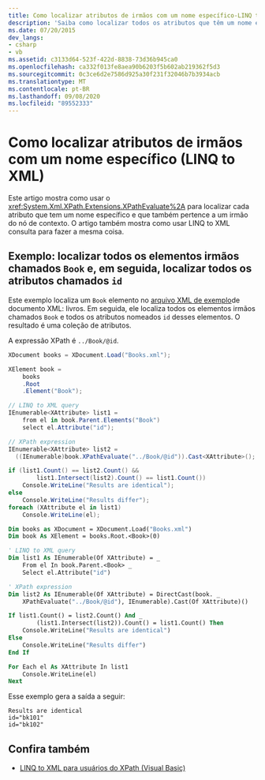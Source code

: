 ```yaml
---
title: Como localizar atributos de irmãos com um nome específico-LINQ to XML
description: 'Saiba como localizar todos os atributos que têm um nome específico e que também pertencem a um irmão do nó de contexto. Dois métodos são mostrados: um usa XPathEvaluate, o outro usa LINQ to XML consulta.'
ms.date: 07/20/2015
dev_langs:
- csharp
- vb
ms.assetid: c3133d64-523f-422d-8838-73d36b945ca0
ms.openlocfilehash: ca332f013fe8aea90b6203f5b602ab219362f5d3
ms.sourcegitcommit: 0c3ce6d2e7586d925a30f231f32046b7b3934acb
ms.translationtype: MT
ms.contentlocale: pt-BR
ms.lasthandoff: 09/08/2020
ms.locfileid: "89552333"
---
```

# <a name="how-to-find-attributes-of-siblings-with-a-specific-name-linq-to-xml"></a>Como localizar atributos de irmãos com um nome específico (LINQ to XML)

Este artigo mostra como usar o <xref:System.Xml.XPath.Extensions.XPathEvaluate%2A> para localizar cada atributo que tem um nome específico e que também pertence a um irmão do nó de contexto. O artigo também mostra como usar LINQ to XML consulta para fazer a mesma coisa.

## <a name="example-find-all-sibling-elements-named-book-and-then-find-all-attributes-named-id"></a>Exemplo: localizar todos os elementos irmãos chamados `Book` e, em seguida, localizar todos os atributos chamados `id`

Este exemplo localiza um `Book` elemento no [arquivo XML de exemplo](sample-xml-file-books.md)de documento XML: livros. Em seguida, ele localiza todos os elementos irmãos chamados `Book` e todos os atributos nomeados `id` desses elementos. O resultado é uma coleção de atributos.

A expressão XPath é `../Book/@id`.

```csharp
XDocument books = XDocument.Load("Books.xml");

XElement book =
    books
    .Root
    .Element("Book");

// LINQ to XML query
IEnumerable<XAttribute> list1 =
    from el in book.Parent.Elements("Book")
    select el.Attribute("id");

// XPath expression
IEnumerable<XAttribute> list2 =
  ((IEnumerable)book.XPathEvaluate("../Book/@id")).Cast<XAttribute>();

if (list1.Count() == list2.Count() &&
        list1.Intersect(list2).Count() == list1.Count())
    Console.WriteLine("Results are identical");
else
    Console.WriteLine("Results differ");
foreach (XAttribute el in list1)
    Console.WriteLine(el);
```

```vb
Dim books as XDocument = XDocument.Load("Books.xml")
Dim book As XElement = books.Root.<Book>(0)

' LINQ to XML query
Dim list1 As IEnumerable(Of XAttribute) = _
    From el In book.Parent.<Book> _
    Select el.Attribute("id")

' XPath expression
Dim list2 As IEnumerable(Of XAttribute) = DirectCast(book. _
    XPathEvaluate("../Book/@id"), IEnumerable).Cast(Of XAttribute)()

If list1.Count() = list2.Count() And _
        (list1.Intersect(list2)).Count() = list1.Count() Then
    Console.WriteLine("Results are identical")
Else
    Console.WriteLine("Results differ")
End If

For Each el As XAttribute In list1
    Console.WriteLine(el)
Next
```

Esse exemplo gera a saída a seguir:

```output
Results are identical
id="bk101"
id="bk102"
```

## <a name="see-also"></a>Confira também

- [LINQ to XML para usuários do XPath (Visual Basic)](../../visual-basic/programming-guide/concepts/linq/linq-to-xml-for-xpath-users.md)
